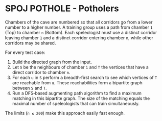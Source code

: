 # SPOJ POTHOLE - Potholers

Chambers of the cave are numbered so that all corridors go from a lower number to a higher number.
A training group uses a path from chamber `1` (Top) to chamber `n` (Bottom).
Each speleologist must use a distinct corridor leaving chamber `1` and a distinct
corridor entering chamber `n`, while other corridors may be shared.

For every test case:

1. Build the directed graph from the input.
2. Let `S` be the neighbours of chamber `1` and `T` the vertices that have a direct
   corridor to chamber `n`.
3. For each `u` in `S` perform a breadth‑first search to see which vertices of `T`
   are reachable from `u`.  These reachabilities form a bipartite graph between
   `S` and `T`.
4. Run a DFS‑based augmenting path algorithm to find a maximum matching in this
   bipartite graph.  The size of the matching equals the maximal number of
   speleologists that can train simultaneously.

The limits (`n ≤ 200`) make this approach easily fast enough.
